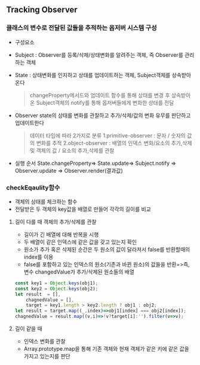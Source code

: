 ## Tracking Observer

### 클래스의 변수로 전달된 값들을 추적하는 옵저버 시스템 구성
- 구성요소
- Subject : Observer를 등록/삭제/상태변화를 알려주는 객체, 즉 Observer를 관리하는 객체 
- State : 상태변화를 인지하고 상태를 업데이트하는 객체, Subject객체를       상속받아온다
   > changeProperty메서드와 업데이트 함수를 통해 상태를 변경 후 
상속받아온 Subject객체의 notify를 통해 옵저버들에게 변화한 상태를 전달

- Observer 
 state의 상태를 변화를 관찰하고 추가/삭제/값의 변화 유무를 판단하고 업데이트한다
    >  데이터 타입에 따라 2가지로 분류
 1.primitive-observer : 문자 / 숫자의 값의 변화를 추적
 2.object-observer : 배열의 인덱스 변화/요소의 추가,삭제 및 객체의 값 / 요소의 추가,삭제를 관찰

- 실행 순서
    State.changeProperty=> State.update=> Subject.notify
    => Observer.update =>  Observer.render(결과값)


### checkEqaulity함수
- 객체의 상태를 체크하는 함수
- 전달받은 두 객체의 key값을 배열로 만들어 각각의 길이를 비교
1. 길이 다를 때
객체의 추가/삭제를 관찰
    - 길이가 긴 배열에 대해 반복을 시행
    - 두 배열이 같은 인덱스에 같은 값을 갖고 있는지 확인
    - 원소가 추가 혹은 삭제된 순간은 두 원소의 값이 달라져서 false를 반환할때의 index를 이용
    - false를 포함하고 있는 인덱스의 원소(기존과 바뀐 원소)의 값들을 반환=>즉, 변수 changedValue가 추가/삭제된 원소들의 배열
    ```javascript
    const key1 = Object.keys(obj1);
    const key2 = Object.keys(obj2);
    let result  = [],
        chagnedValue = [],
        target = key1.length > key2.length ? obj1 : obj2;
    let result = target.map((_,index)=>obj1[index] === obj2[index]);
    chagnedValue = result.map((v,i)=>!v?target[i]:'').filter(v=>v);
   ```
   
   
2. 길이 같을 때
    - 인덱스 변화를 관찰
    - Array.prototype.map을 통해 기존 객체와 현재 객체가 같은 키에 같은 값을 가지고 있는지를 판단
